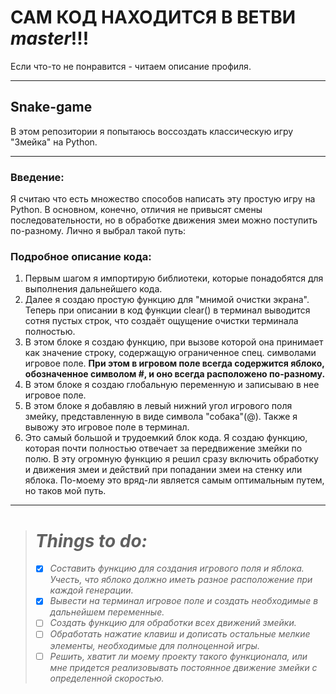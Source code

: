 # __САМ КОД НАХОДИТСЯ В ВЕТВИ *master*!!!__
Если что-то не понравится - читаем описание профиля.
___
## Snake-game
В этом репозитории я попытаюсь воссоздать классическую игру "Змейка" на Python. 
___
### Введение:
Я считаю что есть множество способов написать эту простую игру на Python. В основном, конечно, отличия не привысят смены последовательности, но в обработке движения змеи можно поступить по-разному. Лично я выбрал такой путь:
### __Подробное описание кода:__
1. Первым шагом я импортирую библиотеки, которые понадобятся для выполнения дальнейшего кода.
2. Далее я создаю простую функцию для "мнимой очистки экрана". Теперь при описании в код функции clear() в терминал выводится сотня пустых строк, что создаёт ощущение очистки терминала полностью.
3. В этом блоке я создаю функцию, при вызове которой она принимает как значение строку, содержащую ограниченное спец. символами игровое поле. __При этом в игровом поле всегда содержится яблоко, обозначенное символом #, и оно всегда расположено по-разному.__
4. В этом блоке я создаю глобальную переменную и записываю в нее игровое поле.
5. В этом блоке я добавляю в левый нижний угол игрового поля змейку, представленную в виде символа "собака"(@). Также я вывожу это игровое поле в терминал.
6. Это самый большой и трудоемкий блок кода. Я создаю функцию, которая почти полностью отвечает за передвижение змейки по полю. В эту огромную функцию я решил сразу включить обработку и движения змеи и действий при попадании змеи на стенку или яблока. По-моему это вряд-ли является самым оптимальным путем, но таков мой путь.


___

> # ___Things to do:___
> * [X] *Составить функцию для создания игрового поля и яблока. Учесть, что яблоко должно иметь разное расположение при каждой генерации.*
> * [X] *Вывести на терминал игровое поле и создать необходимые в дальнейшем переменные.*
> * [ ] *Создать функцию для обработки всех движений змейки.*
> * [ ] *Обработать нажатие клавиш и дописать остальные мелкие элементы, необходимые для полноценной игры.*
> * [ ] *Решить, хватит ли моему проекту такого функционала, или мне придется реализовывать постоянное движение змейки с определенной скоростью.*

